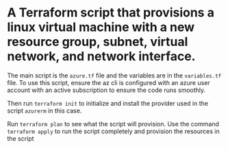  # A Terraform script that provisions a linux virtual machine with a new resource group, subnet, virtual network, and network interface.
 The main script is the `azure.tf` file and the variables are in the `variables.tf` file.
 To use this script, ensure the az cli is configured with an azure user account with an active subscription to ensure the code runs smoothly.
 
 Then run `terraform init` to initialize and install the provider used in the script `azurerm` in this case.
 
 Run `terraform plan` to see what the script will provision. Use the command `terraform apply` to run the script completely and provision the resources in the script
